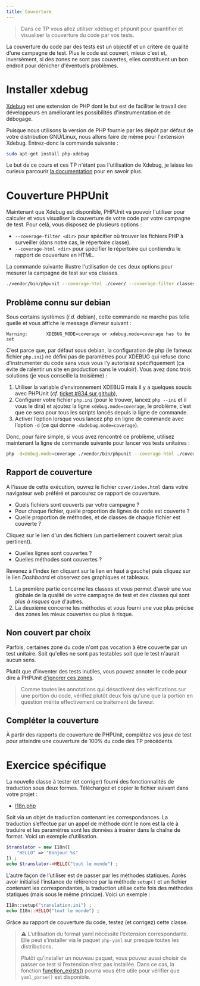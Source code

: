 ```yaml
---
title: Couverture
---
```


> Dans ce TP vous allez utiliser xdebug et phpunit pour quantifier et visualiser la couverture du code par vos tests.

La couverture du code par des tests est un objectif et un critère de qualité d'une campagne de test. Plus le code est couvert, mieux c'est et, inversément, si des zones ne sont pas couvertes, elles constituent un bon endroit pour dénicher d'éventuels problèmes.

# Installer xdebug

[Xdebug](https://xdebug.org/) est une extension de PHP dont le but est de faciliter le travail des développeurs en améliorant les possibilités d'instrumentation et de débogage.

Puisque nous utilisons la version de PHP fournie par les dépôt par défaut de votre distribution GNU/Linux, nous allons faire de même pour l'extension Xdebug. Entrez-donc la commande suivante :

```bash
sudo apt-get install php-xdebug
```

Le but de ce cours et ces TP n'étant pas l'utilisation de Xdebug, je laisse les curieux parcourir [la documentation](https://xdebug.org/docs/) pour en savoir plus.

# Couverture PHPUnit

Maintenant que Xdebug est disponible, PHPUnit va pouvoir l'utiliser pour calculer et vous visualiser la couverture de votre code par votre campagne de test. Pour celà, vous disposez de plusieurs options :

* `--coverage-filter <dir>` pour spécifier où trouver les fichiers PHP à surveiller (dans notre cas, le répertoire classe).
* `--coverage-html <dir>` pour spécifier le répertoire qui contiendra le rapport de couverture en HTML.

La commande suivante illustre l'utilisation de ces deux options pour mesurer la campagne de test sur vos classes.

```bash
./vendor/bin/phpunit --coverage-html ./cover/ --coverage-filter classes/ tests
```

## Problème connu sur debian

Sous certains systèmes (_i.d._ debian), cette commande ne marche pas telle quelle et vous affiche le message d’erreur suivant :

```text
Warning:       XDEBUG_MODE=coverage or xdebug.mode=coverage has to be set
```

C’est parce que, par défaut sous debian, la configuration de php (le fameux fichier `php.ini`) ne défini pas de paramètres pour XDEBUG qui refuse donc d’instrumenter du code sans vous vous l’y autorisiez spécifiquement (ça évite de ralentir un site en production sans le vouloir). Vous avez donc trois solutions (je vous conseille la troisième) :

1. Utiliser la variable d’environnement XDEBUG mais il y a quelques soucis avec PHPUnit (_cf._ [ticket #834 sur github](https://github.com/sebastianbergmann/php-code-coverage/issues/834)),
2. Configurer votre fichier `php.ini` (pour le trouver, lancez `php --ini` et il vous le dira) et ajoutez la ligne `xdebug.mode=coverage`, le problème, c’est que ce sera pour tous les scripts lancés depuis la ligne de commande.
3. Activer l’option lorsque vous lancez php en ligne de commande avec l’option `-d` (ce qui donne `-dxdebug.mode=coverage`).

Donc, pour faire simple, si vous avez rencontré ce problème, utilisez maintenant la ligne de commande suivante pour lancer vos tests unitaires :

```bash
php -dxdebug.mode=coverage ./vendor/bin/phpunit --coverage-html ./cover/ --coverage-filter classes/ tests
```

## Rapport de couverture

A l'issue de cette exécution, ouvrez le fichier `cover/index.html` dans votre navigateur web préféré et parcourez ce rapport de couverture.

* Quels fichiers sont couverts par votre campagne ?
* Pour chaque fichier, quelle proportion de lignes de code est couverte ?
* Quelle proportion de méthodes, et de classes de chaque fichier est couverte ?

Cliquez sur le lien d'un des fichiers (un partiellement couvert serait plus pertinent).

* Quelles lignes sont couvertes ?
* Quelles méthodes sont couvertes ?

Revenez à l'index (en cliquant sur le lien en haut à gauche) puis cliquez sur le lien _Dashboard_ et observez ces graphiques et tableaux.

1. La première partie concerne les classes et vous permet d'avoir une vue globale de la qualité de votre campagne de test et des classes qui sont plus _à risques_ que d'autres.
2. La deuxième concerne les méthodes et vous fourni une vue plus précise des zones les mieux couvertes ou plus à risque.

## Non couvert par choix

Parfois, certaines zone du code n'ont pas vocation à être couverte par un test unitaire. Soit qu'elles ne sont pas testables soit que le test n'aurait aucun sens.

Plutôt que d'inventer des tests inutiles, vous pouvez annoter le code pour dire à PHPUnit [d'ignorer ces zones](https://phpunit.readthedocs.io/fr/latest/code-coverage-analysis.html#ignorer-des-blocs-de-code).

> Comme toutes les annotations qui désactivent des vérifications sur une portion du code, vérifiez plutôt deux fois qu'une que la portion en question mérite effectivement ce traitement de faveur.

## Compléter la couverture

À partir des rapports de couverture de PHPUnit, complétez vos jeux de test pour atteindre une couverture de 100% du code des TP précédents.

# Exercice spécifique

La nouvelle classe à tester (et corriger) fourni des fonctionnalités de traduction sous deux formes. Téléchargez et copier le fichier suivant dans votre projet :

* [I18n.php](I18n.php.txt)

Soit via un objet de traduction contenant les correspondances. La traduction s’effectue par un appel de méthode dont le nom est la clé à traduire et les paramètres sont les données à insérer dans la chaîne de format. Voici un exemple d’utilisation.

```php
$translator = new I18n([
    "HELLO" => "Bonjour %s"
]) ;
echo $translator->HELLO("tout le monde") ;
```

L’autre façon de l’utiliser est de passer par les méthodes statiques. Après avoir initialisé l’instance de référence par la méthode `setup()` et un fichier contenant les correspondantes, la traduction utilise cette fois des méthodes statiques (mais sous le même principe). Voici un exemple :

```php
I18n::setup("translation.ini") ;
echo I18n::HELLO("tout le monde") ;
```

Grâce au rapport de couverture du code, testez (et corrigez) cette classe.

> ⚠ L’utilisation du format yaml nécessite l’extension correspondante. Elle peut s’installer via le paquet `php-yaml` sur presque toutes les distributions.
>
> Plutôt qu’installer un nouveau paquet, vous pouvez aussi choisir de passer ce test si l’extension n’est pas installée. Dans ce cas, la fonction [function_exists()](https://www.php.net/manual/fr/function.function-exists.php) pourra vous être utile pour vérifier que `yaml_parse()` est disponible.
